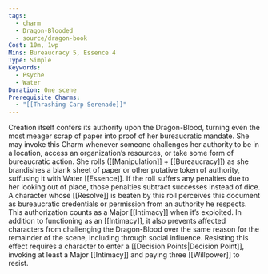 ```yaml
---
tags:
  - charm
  - Dragon-Blooded
  - source/dragon-book
Cost: 10m, 1wp
Mins: Bureaucracy 5, Essence 4
Type: Simple
Keywords:
  - Psyche
  - Water
Duration: One scene
Prerequisite Charms:
  - "[[Thrashing Carp Serenade]]"
---
```

Creation itself confers its authority upon the Dragon-Blood, turning even the most meager scrap of paper into proof of her bureaucratic mandate. She may invoke this Charm whenever someone challenges her authority to be in a location, access an organization’s resources, or take some form of bureaucratic action. She rolls ([[Manipulation]] + [[Bureaucracy]]) as she brandishes a blank sheet of paper or other putative token of authority, suffusing it with Water [[Essence]]. If the roll suffers any penalties due to her looking out of place, those penalties subtract successes instead of dice. A character whose [[Resolve]] is beaten by this roll perceives this document as bureaucratic credentials or permission from an authority he respects. This authorization counts as a Major [[Intimacy]] when it’s exploited. In addition to functioning as an [[Intimacy]], it also prevents affected characters from challenging the Dragon-Blood over the same reason for the remainder of the scene, including through social influence. Resisting this effect requires a character to enter a [[Decision Points|Decision Point]], invoking at least a Major [[Intimacy]] and paying three [[Willpower]] to resist.